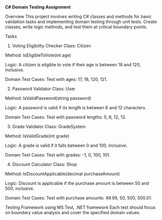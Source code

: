 **C# Domain Testing Assignment**


Overview
This project involves writing C# classes and methods for basic validation tasks and implementing domain testing through unit tests.
Create classes, write logic methods, and test them at critical boundary points.

Tasks
1. Voting Eligibility Checker
Class: Citizen

Method: IsEligibleToVote(int age)

Logic:
A citizen is eligible to vote if their age is between 18 and 120, inclusive.

Domain Test Cases:
Test with ages: 17, 18, 120, 121.

2. Password Validator
Class: User

Method: IsValidPassword(string password)

Logic:
A password is valid if its length is between 6 and 12 characters.

Domain Test Cases:
Test with password lengths: 5, 6, 12, 13.

3. Grade Validator
Class: GradeSystem

Method: IsValidGrade(int grade)

Logic:
A grade is valid if it falls between 0 and 100, inclusive.

Domain Test Cases:
Test with grades: -1, 0, 100, 101.

4. Discount Calculator
Class: Shop

Method: IsDiscountApplicable(decimal purchaseAmount)

Logic:
Discount is applicable if the purchase amount is between 50 and 500, inclusive.

Domain Test Cases:
Test with purchase amounts: 49.99, 50, 500, 500.01.

Testing Framework
using MS Test, .NET framework
Each test should focus on boundary value analysis and cover the specified domain values.
